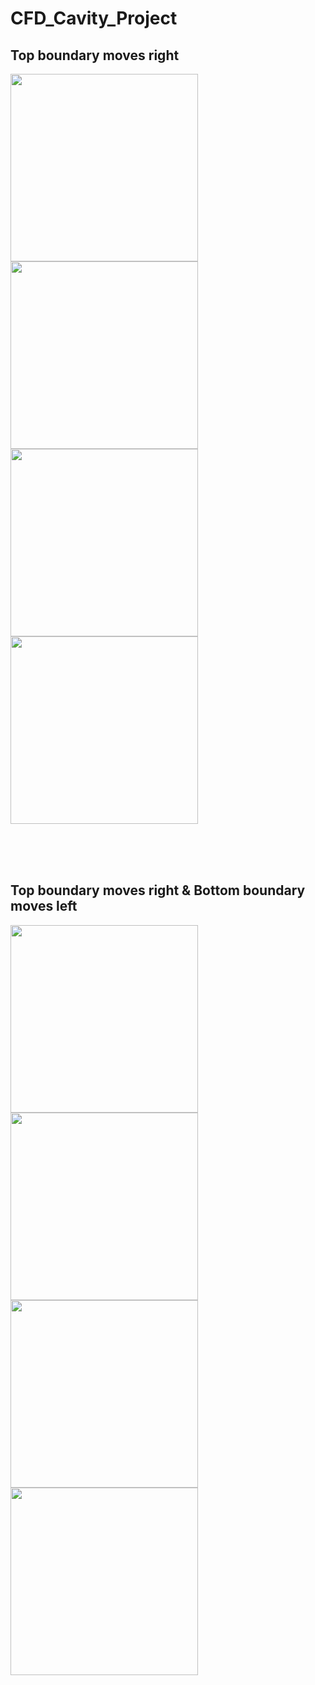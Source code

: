 # CFD_Cavity_Project

## Top boundary moves right
<div>
  <img src="https://user-images.githubusercontent.com/62106560/177659552-5ef9aa03-9e8d-486a-a79f-cbce9931593b.gif" height="300" >
  <img src="https://user-images.githubusercontent.com/62106560/177659602-e0b6c5f8-34c6-456b-b734-be1444f6fb79.gif" height="300" >
  <img src="https://user-images.githubusercontent.com/62106560/177659632-2692cd6a-4dd2-4f38-954b-9a12c705619a.gif" height="300" >
  <img src="https://user-images.githubusercontent.com/62106560/177659669-97b50893-4eab-4ade-9762-0bb35e063b81.gif" height="300" >
</div>

<br><br><br>

## Top boundary moves right & Bottom boundary moves left
<div>
  <img src="https://user-images.githubusercontent.com/62106560/177659973-4f18e57b-f76d-47f1-88e3-0556525a9334.gif" height="300" >
  <img src="https://user-images.githubusercontent.com/62106560/177660045-cded288f-e683-4488-84d6-e186cdbc3748.gif" height="300" >
  <img src="https://user-images.githubusercontent.com/62106560/177660086-247308ac-bf5f-421d-9a30-3fe5bf229fd9.gif" height="300" >
  <img src="https://user-images.githubusercontent.com/62106560/177660143-424a218b-70a6-4f6d-894e-b5cffcaa9360.gif" height="300" >
</div>
